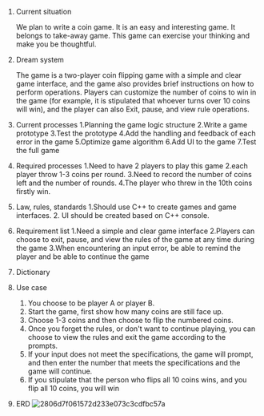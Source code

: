 1. Current situation
  
    We plan to write a coin game. It is an easy and interesting game. It belongs to take-away game. 
    This game can exercise your thinking and make you be thoughtful.
    

2. Dream system
  
    The game is a  two-player coin flipping game with a simple and clear game interface, and the game also provides brief instructions on how to perform operations.
   Players can customize the number of coins to win in the game (for example, it is stipulated that whoever turns over 10 coins will win), and the player can also
   Exit, pause, and view rule operations.
    
3. Current processes
    1.Planning the game logic structure
    2.Write a game prototype
    3.Test the prototype
    4.Add the handling and feedback of each error in the game
    5.Optimize game algorithm
    6.Add UI to the game
    7.Test the full game



4. Required processes
      1.Need to have 2 players to play this game 
      2.each player throw 1-3 coins per round.
      3.Need to record the number of coins left and the number of rounds.
      4.The player who threw in the 10th coins firstly win.


5. Law, rules, standards
   1.Should use C++  to create games and game interfaces.
   2. UI should be created based on C++ console.


6. Requirement list
   1.Need a simple and clear game interface
   2.Players can choose to exit, pause, and view the rules of the game at any time during the game
   3.When encountering an input error, be able to remind the player and be able to continue the game
   

7. Dictionary
    
8. Use case
    1. You choose to be player A or player B.
    2. Start the game, first show how many coins are still face up.
    3. Choose 1-3 coins and then choose to flip the numbered coins.
    4. Once you forget the rules, or don't want to continue playing, you can choose to view the rules and exit the game according to the prompts.
    5. If your input does not meet the specifications, the game will prompt, and then enter the number that meets the specifications and the game will continue.
    6. If you stipulate that the person who flips all 10 coins wins, and you flip all 10 coins, you will win
9. ERD
![2806d7f061572d233e073c3cdfbc57a](https://user-images.githubusercontent.com/78998273/134819649-22638f78-4cc4-406c-a9f4-c4676a5c0fa6.png)
